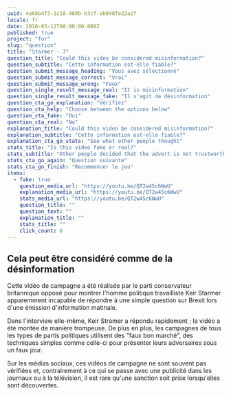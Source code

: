 ```yaml
---
uuid: 4e66b4f3-1c18-480b-b3cf-ab948fe22a2f
locale: fr
date: 2016-03-12T00:00:00.000Z
published: true
project: "for"
slug: "question"
title: "Starmer - 7"
question_title: "Could this video be considered misinformation?"
question_subtitle: "Cette information est-elle fiable?"
question_submit_message_heading: "Vous avez sélectionné"
question_submit_message_correct: "Vrai"
question_submit_message_wrong: "Faux"
question_single_result_message_real: "It is misinformation"
question_single_result_message_fake: "Il s'agit de désinformation"
question_cta_go_explanation: "Vérifiez"
question_cta_help: "Choose between the options below"
question_cta_fake: "Oui"
question_cta_real: "No"
explanation_title: "Could this video be considered misinformation?"
explanation_subtitle: "Cette information est-elle fiable?"
explanation_cta_go_stats: "See what other people thought"
stats_title: "Is this video fake or real?"
stats_subtitle: "Other people decided that the advert is not trustworthy"
stats_cta_go_again: "Question suivante"
stats_cta_go_finish: "Recommencer le jeu"
items:
  - fake: true
    question_media_url: "https://youtu.be/QT2w45c6WwU"
    explanation_media_url: "https://youtu.be/QT2w45c6WwU"
    stats_media_url: "https://youtu.be/QT2w45c6WwU"
    question_title: ""
    question_text: ""
    explanation_title: ""
    stats_title: ""
    click_count: 0
---
```

## Cela peut être considéré comme de la désinformation

Cette vidéo de campagne a été réalisée par le parti conservateur britannique opposé pour montrer l'homme politique travailliste Keir Starmer apparemment incapable de répondre à une simple question sur Brexit lors d'une émission d'information matinale.

Dans l'interview elle-même, Keir Stramer a répondu rapidement ; la vidéo a été montée de manière trompeuse. De plus en plus, les campagnes de tous les types de partis politiques utilisent des "faux bon marché", des techniques simples comme celle-ci pour présenter leurs adversaires sous un faux jour. 

Sur les médias sociaux, ces vidéos de campagne ne sont souvent pas vérifiées et, contrairement à ce qui se passe avec une publicité dans les journaux ou à la télévision, il est rare qu'une sanction soit prise lorsqu'elles sont découvertes.

